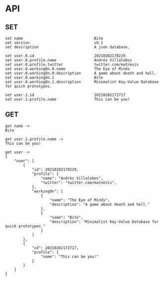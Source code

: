 # API

## SET

    set name 								Bite
    set version								v0.1
    set description							A json database.

    set user.0.id							20210202170229
    set user.0.profile.name					Andrés Villalobos
    set user.0.profile.twitter				twitter.com/matnesis
    set user.0.workingOn.0.name				The Eye of Minds
    set user.0.workingOn.0.description		A game about death and hell.
    set user.0.workingOn.1					Bite
    set user.0.workingOn.1.description      Minimalist Key-Value Database for quick prototypes.

    set user.1.id							20210202172717
    set user.1.profile.name					This can be you!

## GET

    get name ->
    Bite

    get user.1.profile.name ->
    This can be you!

    get user ->
    {
    	"user": [
    		{
    			"id": 20210202170229,
    			"profile": {
    				"name": "Andrés Villalobos",
    				"twitter": "twitter.com/matnesis",
    			},
    			"workingOn": [
    				{
    					"name": "The Eye of Minds",
    					"description": "A game about death and hell."
    				},
    				{
    					"name": "Bite",
    					"description": "Minimalist Key-Value Database for quick prototypes."
    				}
    			]
    		},
    		{
    			"id": 20210202172717,
    			"profile": {
    				"name": "This can be you!"
    			}
    		}
    	]
    }
